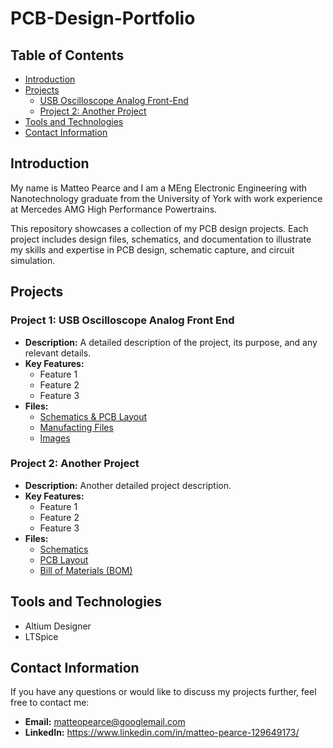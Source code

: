 # PCB-Design-Portfolio

## Table of Contents
- [Introduction](#introduction)
- [Projects](#projects)
  - [USB Oscilloscope Analog Front-End](#Project-1:-USB-Oscilloscope-Analog-Front-End)
  - [Project 2: Another Project](#project-2-another-project)
- [Tools and Technologies](#tools-and-technologies)
- [Contact Information](#contact-information)

## Introduction
My name is Matteo Pearce and I am a MEng Electronic Engineering with Nanotechnology graduate from the University of York with work experience at Mercedes AMG High Performance Powertrains. 

This repository showcases a collection of my PCB design projects. Each project includes design files, schematics, and documentation to illustrate my skills and expertise in PCB design, schematic capture, and circuit simulation.

## Projects

### Project 1: USB Oscilloscope Analog Front End
- **Description:** A detailed description of the project, its purpose, and any relevant details.
- **Key Features:** 
  - Feature 1
  - Feature 2
  - Feature 3
- **Files:**
  - [Schematics & PCB Layout](link_to_schematics)
  - [Manufacting Files](link_to_pcb_layout)
  - [Images](https://github.com/MatteoPearce/PCB-Design-Portfolio/tree/main/USB%20Oscilloscope%20Analog%20Front-End/Project%20Files)

### Project 2: Another Project
- **Description:** Another detailed project description.
- **Key Features:**
  - Feature 1
  - Feature 2
  - Feature 3
- **Files:**
  - [Schematics](link_to_schematics)
  - [PCB Layout](link_to_pcb_layout)
  - [Bill of Materials (BOM)](link_to_bom)

## Tools and Technologies
- Altium Designer
- LTSpice

## Contact Information
If you have any questions or would like to discuss my projects further, feel free to contact me:
- **Email:** matteopearce@googlemail.com
- **LinkedIn:** https://www.linkedin.com/in/matteo-pearce-129649173/
